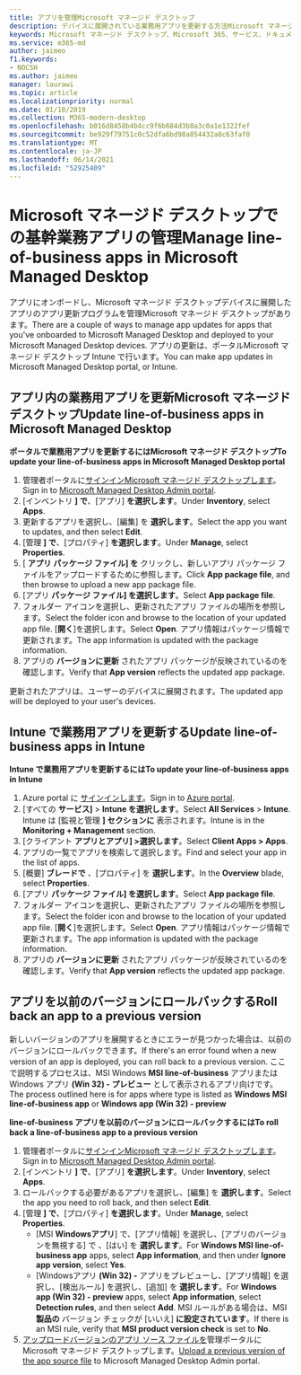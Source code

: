 ```yaml
---
title: アプリを管理Microsoft マネージド デスクトップ
description: デバイスに展開されている業務用アプリを更新する方法Microsoft マネージド デスクトップ情報
keywords: Microsoft マネージド デスクトップ、Microsoft 365、サービス、ドキュメント
ms.service: m365-md
author: jaimeo
f1.keywords:
- NOCSH
ms.author: jaimeo
manager: laurawi
ms.topic: article
ms.localizationpriority: normal
ms.date: 01/18/2019
ms.collection: M365-modern-desktop
ms.openlocfilehash: b016d8458b4b4cc9f6b684d3b8a3c0a1e1322fef
ms.sourcegitcommit: be929f79751c0c52dfa6bd98a854432a0c63faf0
ms.translationtype: MT
ms.contentlocale: ja-JP
ms.lasthandoff: 06/14/2021
ms.locfileid: "52925409"
---
```

# <a name="manage-line-of-business-apps-in-microsoft-managed-desktop"></a><span data-ttu-id="5ce50-104">Microsoft マネージド デスクトップでの基幹業務アプリの管理</span><span class="sxs-lookup"><span data-stu-id="5ce50-104">Manage line-of-business apps in Microsoft Managed Desktop</span></span>

<!--Application management -->

<span data-ttu-id="5ce50-105">アプリにオンボードし、Microsoft マネージド デスクトップデバイスに展開したアプリのアプリ更新プログラムを管理Microsoft マネージド デスクトップがあります。</span><span class="sxs-lookup"><span data-stu-id="5ce50-105">There are a couple of ways to manage app updates for apps that you've onboarded to Microsoft Managed Desktop and deployed to your Microsoft Managed Desktop devices.</span></span> <span data-ttu-id="5ce50-106">アプリの更新は、ポータルMicrosoft マネージド デスクトップ Intune で行います。</span><span class="sxs-lookup"><span data-stu-id="5ce50-106">You can make app updates in Microsoft Managed Desktop portal, or Intune.</span></span> 

<span id="update-app-mmd" />

## <a name="update-line-of-business-apps-in-microsoft-managed-desktop"></a><span data-ttu-id="5ce50-107">アプリ内の業務用アプリを更新Microsoft マネージド デスクトップ</span><span class="sxs-lookup"><span data-stu-id="5ce50-107">Update line-of-business apps in Microsoft Managed Desktop</span></span>

<span data-ttu-id="5ce50-108">**ポータルで業務用アプリを更新するにはMicrosoft マネージド デスクトップ**</span><span class="sxs-lookup"><span data-stu-id="5ce50-108">**To update your line-of-business apps in Microsoft Managed Desktop portal**</span></span>
1. <span data-ttu-id="5ce50-109">管理者ポータルに[サインインMicrosoft マネージド デスクトップします](https://aka.ms/mmdportal)。</span><span class="sxs-lookup"><span data-stu-id="5ce50-109">Sign in to [Microsoft Managed Desktop Admin portal](https://aka.ms/mmdportal).</span></span>
2. <span data-ttu-id="5ce50-110">[インベントリ **] で**、[アプリ] **を選択します**。</span><span class="sxs-lookup"><span data-stu-id="5ce50-110">Under **Inventory**, select **Apps**.</span></span>  
3. <span data-ttu-id="5ce50-111">更新するアプリを選択し、[編集] を **選択します**。</span><span class="sxs-lookup"><span data-stu-id="5ce50-111">Select the app you want to updates, and then select **Edit**.</span></span>
4. <span data-ttu-id="5ce50-112">[管理 **] で**、[プロパティ] **を選択します**。</span><span class="sxs-lookup"><span data-stu-id="5ce50-112">Under **Manage**, select **Properties**.</span></span> 
5. <span data-ttu-id="5ce50-113">[ **アプリ パッケージ ファイル] を** クリックし、新しいアプリ パッケージ ファイルをアップロードするために参照します。</span><span class="sxs-lookup"><span data-stu-id="5ce50-113">Click **App package file**, and then browse to upload a new app package file.</span></span>
6. <span data-ttu-id="5ce50-114">[アプリ **パッケージ ファイル] を選択します**。</span><span class="sxs-lookup"><span data-stu-id="5ce50-114">Select **App package file**.</span></span>
7. <span data-ttu-id="5ce50-115">フォルダー アイコンを選択し、更新されたアプリ ファイルの場所を参照します。</span><span class="sxs-lookup"><span data-stu-id="5ce50-115">Select the folder icon and browse to the location of your updated app file.</span></span> <span data-ttu-id="5ce50-116">[**開く**]を選択します。</span><span class="sxs-lookup"><span data-stu-id="5ce50-116">Select **Open**.</span></span> <span data-ttu-id="5ce50-117">アプリ情報はパッケージ情報で更新されます。</span><span class="sxs-lookup"><span data-stu-id="5ce50-117">The app information is updated with the package information.</span></span>
8. <span data-ttu-id="5ce50-118">アプリの **バージョンに更新** されたアプリ パッケージが反映されているのを確認します。</span><span class="sxs-lookup"><span data-stu-id="5ce50-118">Verify that **App version** reflects the updated app package.</span></span> 

<span data-ttu-id="5ce50-119">更新されたアプリは、ユーザーのデバイスに展開されます。</span><span class="sxs-lookup"><span data-stu-id="5ce50-119">The updated app will be deployed to your user's devices.</span></span>

<span id="update-app-intune" />

## <a name="update-line-of-business-apps-in-intune"></a><span data-ttu-id="5ce50-120">Intune で業務用アプリを更新する</span><span class="sxs-lookup"><span data-stu-id="5ce50-120">Update line-of-business apps in Intune</span></span>

<span data-ttu-id="5ce50-121">**Intune で業務用アプリを更新するには**</span><span class="sxs-lookup"><span data-stu-id="5ce50-121">**To update your line-of-business apps in Intune**</span></span>
1. <span data-ttu-id="5ce50-122">Azure portal に [サインインします](https://portal.azure.com)。</span><span class="sxs-lookup"><span data-stu-id="5ce50-122">Sign in to [Azure portal](https://portal.azure.com).</span></span>
2. <span data-ttu-id="5ce50-123">[すべての **サービス]**  >  **Intune を選択します**。</span><span class="sxs-lookup"><span data-stu-id="5ce50-123">Select **All Services** > **Intune**.</span></span> <span data-ttu-id="5ce50-124">Intune は [監視と管理 **] セクションに** 表示されます。</span><span class="sxs-lookup"><span data-stu-id="5ce50-124">Intune is in the **Monitoring + Management** section.</span></span>
3. <span data-ttu-id="5ce50-125">[クライアント **アプリとアプリ] >選択します**。</span><span class="sxs-lookup"><span data-stu-id="5ce50-125">Select **Client Apps > Apps**.</span></span>
4. <span data-ttu-id="5ce50-126">アプリの一覧でアプリを検索して選択します。</span><span class="sxs-lookup"><span data-stu-id="5ce50-126">Find and select your app in the list of apps.</span></span>
5. <span data-ttu-id="5ce50-127">[概要] **ブレードで** 、[プロパティ] を **選択します**。</span><span class="sxs-lookup"><span data-stu-id="5ce50-127">In the **Overview** blade, select **Properties**.</span></span>
6. <span data-ttu-id="5ce50-128">[アプリ **パッケージ ファイル] を選択します**。</span><span class="sxs-lookup"><span data-stu-id="5ce50-128">Select **App package file**.</span></span>
7. <span data-ttu-id="5ce50-129">フォルダー アイコンを選択し、更新されたアプリ ファイルの場所を参照します。</span><span class="sxs-lookup"><span data-stu-id="5ce50-129">Select the folder icon and browse to the location of your updated app file.</span></span> <span data-ttu-id="5ce50-130">[**開く**]を選択します。</span><span class="sxs-lookup"><span data-stu-id="5ce50-130">Select **Open**.</span></span> <span data-ttu-id="5ce50-131">アプリ情報はパッケージ情報で更新されます。</span><span class="sxs-lookup"><span data-stu-id="5ce50-131">The app information is updated with the package information.</span></span>
8. <span data-ttu-id="5ce50-132">アプリの **バージョンに更新** されたアプリ パッケージが反映されているのを確認します。</span><span class="sxs-lookup"><span data-stu-id="5ce50-132">Verify that **App version** reflects the updated app package.</span></span>

<span id="roll-back-app-mmd" />

## <a name="roll-back-an-app-to-a-previous-version"></a><span data-ttu-id="5ce50-133">アプリを以前のバージョンにロールバックする</span><span class="sxs-lookup"><span data-stu-id="5ce50-133">Roll back an app to a previous version</span></span>

<span data-ttu-id="5ce50-134">新しいバージョンのアプリを展開するときにエラーが見つかった場合は、以前のバージョンにロールバックできます。</span><span class="sxs-lookup"><span data-stu-id="5ce50-134">If there's an error found when a new version of an app is deployed, you can roll back to a previous version.</span></span> <span data-ttu-id="5ce50-135">ここで説明するプロセスは、MSI Windows **MSI line-of-business** アプリまたは Windows アプリ **(Win 32) - プレビュー** として表示されるアプリ向けです。</span><span class="sxs-lookup"><span data-stu-id="5ce50-135">The process outlined here is for apps where type is listed as **Windows MSI line-of-business app** or **Windows app (Win 32) - preview**</span></span>

<span data-ttu-id="5ce50-136">**line-of-business アプリを以前のバージョンにロールバックするには**</span><span class="sxs-lookup"><span data-stu-id="5ce50-136">**To roll back a line-of-business app to a previous version**</span></span>

1. <span data-ttu-id="5ce50-137">管理者ポータルに[サインインMicrosoft マネージド デスクトップします](https://aka.ms/mmdportal)。</span><span class="sxs-lookup"><span data-stu-id="5ce50-137">Sign in to [Microsoft Managed Desktop Admin portal](https://aka.ms/mmdportal).</span></span>
2. <span data-ttu-id="5ce50-138">[インベントリ **] で**、[アプリ] **を選択します**。</span><span class="sxs-lookup"><span data-stu-id="5ce50-138">Under **Inventory**, select **Apps**.</span></span>  
3. <span data-ttu-id="5ce50-139">ロールバックする必要があるアプリを選択し、[編集] を **選択します**。</span><span class="sxs-lookup"><span data-stu-id="5ce50-139">Select the app you need to roll back, and then select **Edit**.</span></span>
4. <span data-ttu-id="5ce50-140">[管理 **] で**、[プロパティ] **を選択します**。</span><span class="sxs-lookup"><span data-stu-id="5ce50-140">Under **Manage**, select **Properties**.</span></span> 
    - <span data-ttu-id="5ce50-141">[MSI **Windowsアプリ**] で、[アプリ情報] を選択し、[アプリのバージョンを無視する] で 、[はい] を **選択します**。</span><span class="sxs-lookup"><span data-stu-id="5ce50-141">For **Windows MSI line-of-business app** apps, select **App information**, and then under **Ignore app version**, select **Yes**.</span></span>
    - <span data-ttu-id="5ce50-142">[Windowsアプリ **(Win 32) -** アプリをプレビューし、[アプリ情報] を選択し、[検出ルール] を選択し、[追加] を **選択します**。</span><span class="sxs-lookup"><span data-stu-id="5ce50-142">For **Windows app (Win 32) - preview** apps, select **App information**, select **Detection rules**, and then select **Add**.</span></span> 
    <span data-ttu-id="5ce50-143">MSI ルールがある場合は、MSI **製品の** バージョン チェックが [いいえ] **に設定されています**。</span><span class="sxs-lookup"><span data-stu-id="5ce50-143">If there is an MSI rule, verify that **MSI product version check** is set to **No**.</span></span>
5. <span data-ttu-id="5ce50-144">[アップロードバージョンのアプリ ソース ファイルを](../get-started/deploy-apps.md)管理ポータルにMicrosoft マネージド デスクトップします。</span><span class="sxs-lookup"><span data-stu-id="5ce50-144">[Upload a previous version of the app source file](../get-started/deploy-apps.md) to Microsoft Managed Desktop Admin portal.</span></span>  

